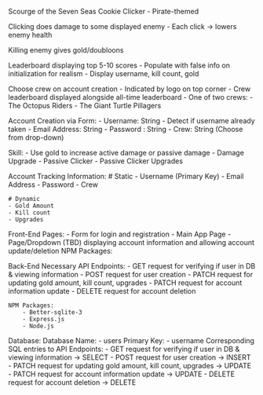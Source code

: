 Scourge of the Seven Seas
Cookie Clicker - Pirate-themed

Clicking does damage to some displayed enemy
    - Each click -> lowers enemy health

Killing enemy gives gold/doubloons

Leaderboard displaying top 5-10 scores
    - Populate with false info on initialization for realism
    - Display username, kill count, gold

Choose crew on account creation 
    - Indicated by logo on top corner
    - Crew leaderboard displayed alongside all-time leaderboard
    - One of two crews:
        - The Octopus Riders
        - The Giant Turtle Pillagers

Account Creation via Form:
    - Username: String
        - Detect if username already taken
    - Email Address: String
    - Password : String
    - Crew: String (Choose from drop-down)

Skill: 
    - Use gold to increase active damage or passive damage
    - Damage Upgrade
    - Passive Clicker
    - Passive Clicker Upgrades

Account Tracking Information:
    # Static
    - Username (Primary Key)
    - Email Address
    - Password
    - Crew

    # Dynamic
    - Gold Amount
    - Kill count
    - Upgrades

Front-End
    Pages:
    - Form for login and registration
    - Main App Page
    - Page/Dropdown (TBD) displaying account information and allowing account update/deletion
    NPM Packages:

Back-End
    Necessary API Endpoints:
        - GET request for verifying if user in DB & viewing information
        - POST request for user creation
        - PATCH request for updating gold amount, kill count, upgrades
        - PATCH request for account information update
        - DELETE request for account deletion

    NPM Packages:
        - Better-sqlite-3
        - Express.js
        - Node.js

Database:
    Database Name:
        - users
        Primary Key:
        - username
    Corresponding SQL entries to API Endpoints:
        - GET request for verifying if user in DB & viewing information -> SELECT
        - POST request for user creation -> INSERT
        - PATCH request for updating gold amount, kill count, upgrades -> UPDATE
        - PATCH request for account information update -> UPDATE
        - DELETE request for account deletion -> DELETE